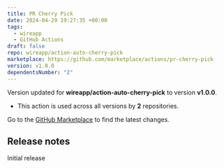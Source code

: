 ```yaml
---
title: PR Cherry Pick
date: 2024-04-29 19:27:35 +00:00
tags:
  - wireapp
  - GitHub Actions
draft: false
repo: wireapp/action-auto-cherry-pick
marketplace: https://github.com/marketplace/actions/pr-cherry-pick
version: v1.0.0
dependentsNumber: "2"
---
```



Version updated for **wireapp/action-auto-cherry-pick** to version **v1.0.0**.
- This action is used across all versions by **2** repositories.

Go to the [GitHub Marketplace](https://github.com/marketplace/actions/pr-cherry-pick) to find the latest changes.

## Release notes

Initial release
